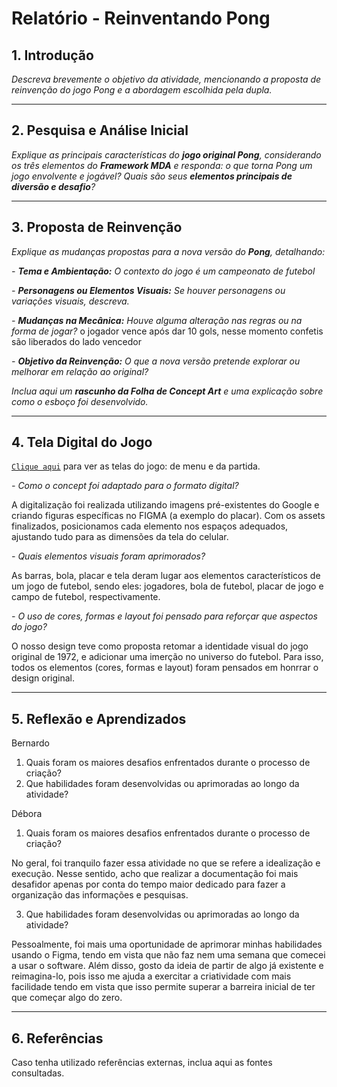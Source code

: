 # Relatório - Reinventando Pong


## 1. Introdução  
*Descreva brevemente o objetivo da atividade, mencionando a proposta de reinvenção do jogo Pong e a abordagem escolhida pela dupla.*


 
---

## 2. Pesquisa e Análise Inicial  
*Explique as principais características do **jogo original Pong**, considerando os três elementos do **Framework MDA** e responda: o que torna Pong um jogo envolvente e jogável? Quais são seus **elementos principais de diversão e desafio**?*

---

## 3. Proposta de Reinvenção  
*Explique as mudanças propostas para a nova versão do **Pong**, detalhando:*  

*- **Tema e Ambientação:** O contexto do jogo é um campeonato de futebol*

*- **Personagens ou Elementos Visuais:** Se houver personagens ou variações visuais, descreva.*

*- **Mudanças na Mecânica:** Houve alguma alteração nas regras ou na forma de jogar?* o jogador vence após dar 10 gols, nesse momento confetis são liberados do lado vencedor

*- **Objetivo da Reinvenção:** O que a nova versão pretende explorar ou melhorar em relação ao original?*

*Inclua aqui um **rascunho da Folha de Concept Art** e uma explicação sobre como o esboço foi desenvolvido.*

---

## 4. Tela Digital do Jogo  

[`Clique aqui`](https://drive.google.com/drive/folders/12o2MsSV16KzXEVwJZwf4_oUb8IfYchrd?usp=sharing) para ver as telas do jogo: de menu e da partida.

*- Como o concept foi adaptado para o formato digital?* 

A digitalização foi realizada utilizando imagens pré-existentes do Google e criando figuras específicas no FIGMA (a exemplo do placar). Com os assets finalizados, posicionamos cada elemento nos espaços adequados, ajustando tudo para as dimensões da tela do celular.

*- Quais elementos visuais foram aprimorados?* 

As barras, bola, placar e tela deram lugar aos elementos característicos de um jogo de futebol, sendo eles: jogadores, bola de futebol, placar de jogo e campo de futebol, respectivamente.

*- O uso de cores, formas e layout foi pensado para reforçar que aspectos do jogo?* 

O nosso design teve como proposta retomar a identidade visual do jogo original de 1972, e adicionar uma imerção no universo do futebol. Para isso, todos os elementos (cores, formas e layout) foram pensados em honrrar o design original.

---

## 5. Reflexão e Aprendizados  

Bernardo
1. Quais foram os maiores desafios enfrentados durante o processo de criação?
2. Que habilidades foram desenvolvidas ou aprimoradas ao longo da atividade?

Débora
1. Quais foram os maiores desafios enfrentados durante o processo de criação?

No geral, foi tranquilo fazer essa atividade no que se refere a idealização e execução. Nesse sentido, acho que realizar a documentação foi mais desafidor apenas por conta do tempo maior dedicado para fazer a organização das informações e pesquisas. 

3. Que habilidades foram desenvolvidas ou aprimoradas ao longo da atividade?

Pessoalmente, foi mais uma oportunidade de aprimorar minhas habilidades usando o Figma, tendo em vista que não faz nem uma semana que comecei a usar o software. Além disso, gosto da ideia de partir de algo já existente e reimagina-lo, pois isso me ajuda a exercitar a criatividade com mais facilidade tendo em vista que isso permite superar a barreira inicial de ter que começar algo do zero.

---

## 6. Referências 
Caso tenha utilizado referências externas, inclua aqui as fontes consultadas.  


